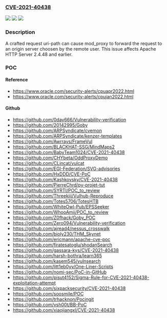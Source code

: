 ### [CVE-2021-40438](https://cve.mitre.org/cgi-bin/cvename.cgi?name=CVE-2021-40438)
![](https://img.shields.io/static/v1?label=Product&message=Apache%20HTTP%20Server&color=blue)
![](https://img.shields.io/static/v1?label=Version&message=Apache%20HTTP%20Server%202.4%3C%3D%202.4.48%20&color=brighgreen)
![](https://img.shields.io/static/v1?label=Vulnerability&message=CWE-918%20Server%20Side%20Request%20Forgery%20(SSRF)&color=brighgreen)

### Description

A crafted request uri-path can cause mod_proxy to forward the request to an origin server choosen by the remote user. This issue affects Apache HTTP Server 2.4.48 and earlier.

### POC

#### Reference
- https://www.oracle.com/security-alerts/cpuapr2022.html
- https://www.oracle.com/security-alerts/cpujan2022.html

#### Github
- https://github.com/0day666/Vulnerability-verification
- https://github.com/20142995/Goby
- https://github.com/ARPSyndicate/cvemon
- https://github.com/ARPSyndicate/kenzer-templates
- https://github.com/Awrrays/FrameVul
- https://github.com/BLACKHAT-SSG/MindMaps2
- https://github.com/BabyTeam1024/CVE-2021-40438
- https://github.com/CHYbeta/OddProxyDemo
- https://github.com/CLincat/vulcat
- https://github.com/EGI-Federation/SVG-advisories
- https://github.com/HxDDD/CVE-PoC
- https://github.com/Kashkovsky/CVE-2021-40438
- https://github.com/PierreChrd/py-projet-tut
- https://github.com/SYRTI/POC_to_review
- https://github.com/Threekiii/Vulhub-Reproduce
- https://github.com/Totes5706/TotesHTB
- https://github.com/WhiteOwl-Pub/EPSSeeker
- https://github.com/WhooAmii/POC_to_review
- https://github.com/Z0fhack/Goby_POC
- https://github.com/Zero094/Vulnerability-verification
- https://github.com/ajread4/nessus_crosswalk
- https://github.com/bioly230/THM_Skynet
- https://github.com/ericmann/apache-cve-poc
- https://github.com/firatesatoglu/shodanSearch
- https://github.com/gassara-kys/CVE-2021-40438
- https://github.com/harsh-bothra/learn365
- https://github.com/kasem545/vulnsearch
- https://github.com/litt1eb0yy/One-Liner-Scripts
- https://github.com/nomi-sec/PoC-in-GitHub
- https://github.com/pisut4152/Sigma-Rule-for-CVE-2021-40438-exploitation-attempt
- https://github.com/sixpacksecurity/CVE-2021-40438
- https://github.com/soosmile/POC
- https://github.com/trhacknon/Pocingit
- https://github.com/vsh00t/BB-PoC
- https://github.com/xiaojiangxl/CVE-2021-40438

